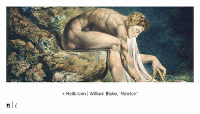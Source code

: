 ![](./img/template5_github.png)
<p align="center"> <sub>⌖ Heilbronn | William Blake, 'Newton' </sub></p>

[𝝿](https://www.instagram.com/qfwfqfm/) | [𝒾](https://www.linkedin.com/feed/) 
